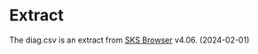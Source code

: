 # Extract

The diag.csv is an extract from [SKS Browser](https://medinfo.dk/sks/brows.php?s_nod=0) v4.06. (2024-02-01)
